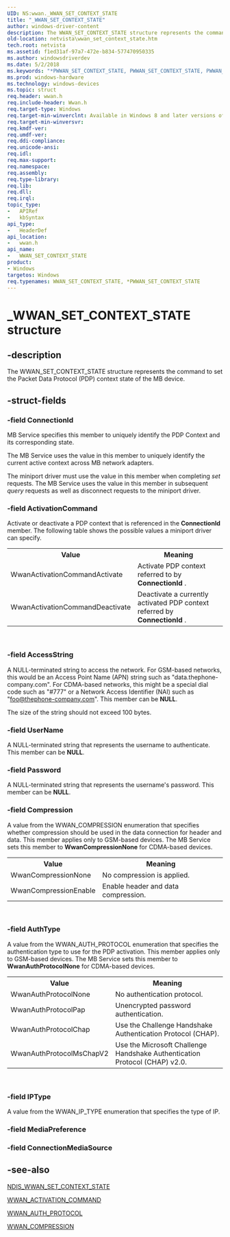 ```yaml
---
UID: NS:wwan._WWAN_SET_CONTEXT_STATE
title: "_WWAN_SET_CONTEXT_STATE"
author: windows-driver-content
description: The WWAN_SET_CONTEXT_STATE structure represents the command to set the Packet Data Protocol (PDP) context state of the MB device.
old-location: netvista\wwan_set_context_state.htm
tech.root: netvista
ms.assetid: f1ed31af-97a7-472e-b834-577470950335
ms.author: windowsdriverdev
ms.date: 5/2/2018
ms.keywords: "*PWWAN_SET_CONTEXT_STATE, PWWAN_SET_CONTEXT_STATE, PWWAN_SET_CONTEXT_STATE structure pointer [Network Drivers Starting with Windows Vista], WWAN_SET_CONTEXT_STATE, WWAN_SET_CONTEXT_STATE structure [Network Drivers Starting with Windows Vista], WwanRef_a4c14223-1c16-4f87-8820-2a45f04bb62d.xml, _WWAN_SET_CONTEXT_STATE, netvista.wwan_set_context_state, wwan/PWWAN_SET_CONTEXT_STATE, wwan/WWAN_SET_CONTEXT_STATE"
ms.prod: windows-hardware
ms.technology: windows-devices
ms.topic: struct
req.header: wwan.h
req.include-header: Wwan.h
req.target-type: Windows
req.target-min-winverclnt: Available in Windows 8 and later versions of Windows.
req.target-min-winversvr: 
req.kmdf-ver: 
req.umdf-ver: 
req.ddi-compliance: 
req.unicode-ansi: 
req.idl: 
req.max-support: 
req.namespace: 
req.assembly: 
req.type-library: 
req.lib: 
req.dll: 
req.irql: 
topic_type:
-	APIRef
-	kbSyntax
api_type:
-	HeaderDef
api_location:
-	wwan.h
api_name:
-	WWAN_SET_CONTEXT_STATE
product:
- Windows
targetos: Windows
req.typenames: WWAN_SET_CONTEXT_STATE, *PWWAN_SET_CONTEXT_STATE
---
```


# _WWAN_SET_CONTEXT_STATE structure


## -description


The WWAN_SET_CONTEXT_STATE structure represents the command to set the Packet Data Protocol (PDP)
  context state of the MB device.


## -struct-fields




### -field ConnectionId

MB Service specifies this member to uniquely identify the PDP Context and its corresponding state.
     

The MB Service uses the value in this member to uniquely identify the current active context across
     MB network adapters.

The miniport driver must use the value in this member when completing 
     <i>set</i> requests. The MB Service uses the value in this member in subsequent 
     <i>query</i> requests as well as disconnect requests to the miniport driver.


### -field ActivationCommand

Activate or deactivate a PDP context that is referenced in the 
     <b>ConnectionId</b> member. The following table shows the possible values a miniport driver can specify.
     

<table>
<tr>
<th>Value</th>
<th>Meaning</th>
</tr>
<tr>
<td>
WwanActivationCommandActivate

</td>
<td>
Activate PDP context referred to by 
        <b>ConnectionId</b> .

</td>
</tr>
<tr>
<td>
WwanActivationCommandDeactivate

</td>
<td>
Deactivate a currently activated PDP context referred by 
        <b>ConnectionId</b> .

</td>
</tr>
</table>
 


### -field AccessString

A NULL-terminated string to access the network. For GSM-based networks, this would be an Access
     Point Name (APN) string such as "data.thephone-company.com". For CDMA-based networks, this might be a
     special dial code such as "#777" or a Network Access Identifier (NAI) such as
     "foo@thephone-company.com". This member can be <b>NULL</b>.
     

The size of the string should not exceed 100 bytes.


### -field UserName

A NULL-terminated string that represents the username to authenticate. This member can be
     <b>NULL</b>.


### -field Password

A NULL-terminated string that represents the username's password. This member can be <b>NULL</b>.


### -field Compression

A value from the WWAN_COMPRESSION enumeration that specifies whether compression should be used in
     the data connection for header and data. This member applies only to GSM-based devices. The MB Service
     sets this member to 
     <b>WwanCompressionNone</b> for CDMA-based devices.
     

<table>
<tr>
<th>Value</th>
<th>Meaning</th>
</tr>
<tr>
<td>
WwanCompressionNone

</td>
<td>
No compression is applied.

</td>
</tr>
<tr>
<td>
WwanCompressionEnable

</td>
<td>
Enable header and data compression.

</td>
</tr>
</table>
 


### -field AuthType

A value from the WWAN_AUTH_PROTOCOL enumeration that specifies the authentication type to use for
     the PDP activation. This member applies only to GSM-based devices. The MB Service sets this member to 
     <b>WwanAuthProtocolNone</b> for CDMA-based devices.
     

<table>
<tr>
<th>Value</th>
<th>Meaning</th>
</tr>
<tr>
<td>
WwanAuthProtocolNone

</td>
<td>
No authentication protocol.

</td>
</tr>
<tr>
<td>
WwanAuthProtocolPap

</td>
<td>
Unencrypted password authentication.

</td>
</tr>
<tr>
<td>
WwanAuthProtocolChap

</td>
<td>
Use the Challenge Handshake Authentication Protocol (CHAP).

</td>
</tr>
<tr>
<td>
WwanAuthProtocolMsChapV2

</td>
<td>
Use the Microsoft Challenge Handshake Authentication Protocol (CHAP) v2.0.

</td>
</tr>
</table>
 


### -field IPType

A value from the WWAN_IP_TYPE enumeration that specifies the type of IP.


### -field MediaPreference

 


### -field ConnectionMediaSource

 




## -see-also




<a href="https://msdn.microsoft.com/library/windows/hardware/ff567920">NDIS_WWAN_SET_CONTEXT_STATE</a>



<a href="https://msdn.microsoft.com/library/windows/hardware/ff571196">WWAN_ACTIVATION_COMMAND</a>



<a href="https://msdn.microsoft.com/library/windows/hardware/ff571198">WWAN_AUTH_PROTOCOL</a>



<a href="https://msdn.microsoft.com/library/windows/hardware/ff571200">WWAN_COMPRESSION</a>
 

 

